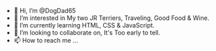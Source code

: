 - 👋 Hi, I’m @DogDad65
- 👀 I’m interested in My two JR Terriers, Traveling, Good Food & Wine.
- 🌱 I’m currently learning HTML, CSS & JavaScript.
- 💞️ I’m looking to collaborate on, It's Too early to tell.
- 📫 How to reach me ...

<!---
DogDad65/DogDad65 is a ✨ special ✨ repository because its `README.md` (this file) appears on your GitHub profile.
You can click the Preview link to take a look at your changes.
--->
